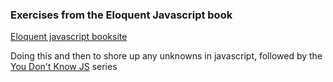 ### Exercises from the Eloquent Javascript book
[Eloquent javascript booksite](http://eloquentjavascript.net/)

Doing this and then to shore up any unknowns in javascript, followed by the [You Don't Know JS](https://github.com/getify/You-Dont-Know-JS) series

